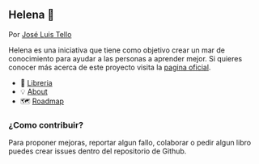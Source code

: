 ## Helena 🌹 

Por [José Luis Tello](https://joseluistello.live/)

Helena es una iniciativa que tiene como objetivo crear un mar de conocimiento para ayudar a las personas a aprender mejor. Si quieres conocer más acerca de este proyecto visita la [pagina oficial](https://www.notion.so/joseluistello/Helena-1e936324fe3b4243af7c1a57cb3889fc).

- 🌻 [Libreria](https://joseluistello.notion.site/Library-adb9a5a88dd244b6969c072e6e02293c)
- 💡 [About](https://joseluistello.notion.site/About-f0b1b8173eaa4fd193bfa17a06c9e645)
- 🗺️ [Roadmap](https://joseluistello.notion.site/a48a12f8c1b34bb9a0f030897f65ae40?v=afce925429d0494989ef07e8677d6501)


### ¿Como contribuir?

Para proponer mejoras, reportar algun fallo, colaborar o pedir algun libro puedes crear issues dentro del repositorio de Github.
